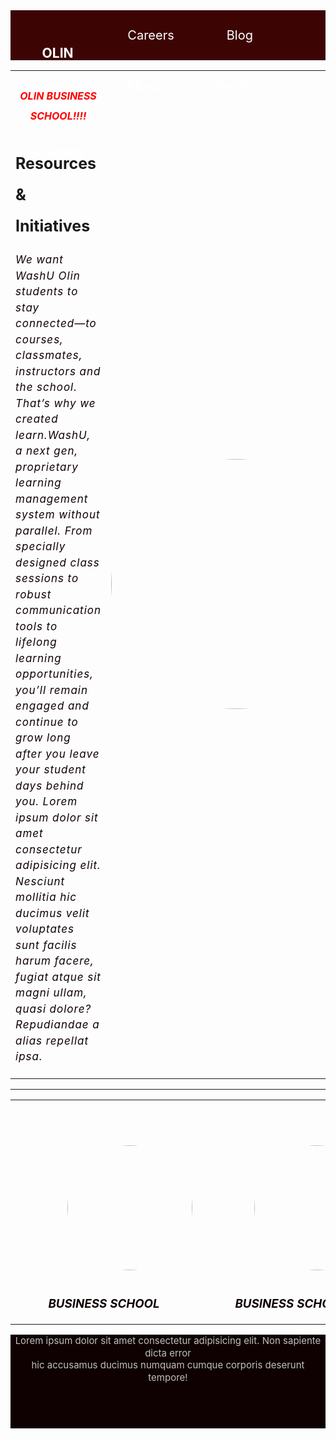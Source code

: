 <!DOCTYPE html>
<html lang="en">
<head>
    <title>OLIN BUSINESS SCHOOL</title>
    <link rel="stylesheet" href="https://cdnjs.cloudflare.com/ajax/libs/font-awesome/5.15.4/css/all.min.css" integrity="sha512-1ycn6IcaQQ40/MKBW2W4Rhis/DbILU74C1vSrLJxCq57o941Ym01SwNsOMqvEBFlcgUa6xLiPY/NS5R+E6ztJQ==" crossorigin="anonymous" referrerpolicy="no-referrer" />
    <style>
      *{
        margin: 0;
        padding: 0;
      }
       #header{
           background-color: rgb(61, 4, 4);
           height: 80px;
       }
       .brand{
        width:30%;
        height: 80px;
        float:left;
       }
       .brand h2{
        color: #fff;
        text-align: center;
        line-height:80px;
       }
       .navbar{
        width:70%;
        height: 80px;
        float:right;
        text-align: center;
        line-height: 80px;
       }
       .navbar a{
           color: #fff;
           font-size: 20px;
           font-weight: 300px;
           text-decoration: none;
           margin-right: 80px;
       } 
       h4{
           color:red;
           font-style: italic;
           text-align: center;
           line-height: 2;
       }
       h3{
           color: rgb(15, 1, 1);
           font-style: italic;
           text-align: center;
           line-height: 3;
       }
     #main tr td img{
         
         width:350px;
         height:400px;
         border-radius:50%;
         margin-top: 8%;
        }
        #main{
            text-align: center;
        }
        #main tr td p{
            line-height:1.5;
            font-size: 17px;
            font-style: italic;
            letter-spacing: 1px;
            color: rgb(15, 1, 1);

        }
        #main h2{
            line-height: 2;
            font-size: 25px;
        }
        .main2 td img{
            width: 200px;
            height:200px;
            border-radius:50%;
            margin-top: 70px;
            margin-left: 83px;
        }
        #footer{
            height:150px;
            line-height: 90%;
            background-color: rgb(15, 1, 1);
            top: 90%;
            position: relative;
        }
        #footer .para-footer p{
            color: silver;
            font-size: 15px;
            text-align:center;
            line-height: 1.3;
        }
        .footer-icon {
            font-size: 25px;
            text-align: center;
            line-height: ;
        }
        .footer-icon i{
            color: silver;
            margin-right: 20px;
            line-height:3;
        }
   </style>
</head>
<body>
    <div>
        <div id="header">
            <div class="brand">
               <h2>OLIN BUSINESS SCHOOL</h2>
            </div>
            <div class="navbar">
               <a href="#">Careers</a>
               <a href="#">Blog</a>
               <a href="#"> About</a>
               <a href="#"> Events</a>
            </div>
        </div>
        <div id="main">
            <table style="width:100%">
            <tr>
              <td style="width:60%;">
                <h4>OLIN BUSINESS SCHOOL!!!!</h4>
                <h2>Resources & Initiatives</h2>
                        <p style="width: 100%;">We want WashU Olin students to stay connected—to courses, classmates, instructors and the school. That’s why we created learn.WashU, a next gen, proprietary learning management system without parallel. From specially designed class sessions to robust communication tools to lifelong learning opportunities, you’ll remain engaged and continue to grow long after you leave your student days behind you.
                          Lorem ipsum dolor sit amet consectetur adipisicing elit. Nesciunt mollitia hic ducimus velit voluptates sunt facilis harum facere, fugiat atque sit magni ullam, quasi dolore? Repudiandae a alias repellat ipsa.
                        </p>
              </td>
              <td style="50%"><img src="https://images.pexels.com/photos/2422294/pexels-photo-2422294.jpeg?auto=compress&cs=tinysrgb&dpr=1&w=500" alt="image1"></td>
            </tr>
            </table>
        </div>
        <hr>
        <div class="main2">
            <table style="width:100%;">
                <tr>
                    <td><img src="https://images.pexels.com/photos/1438081/pexels-photo-1438081.jpeg?auto=compress&cs=tinysrgb&dpr=1&w=500" alt=""><h3>BUSINESS SCHOOL</h3></td>
                    <td><img src="https://images.pexels.com/photos/2422294/pexels-photo-2422294.jpeg?auto=compress&cs=tinysrgb&dpr=1&w=500" alt=""><h3>BUSINESS SCHOOL</h3></td>
                    <td><img src="https://images.pexels.com/photos/1850021/pexels-photo-1850021.jpeg?auto=compress&cs=tinysrgb&dpr=1&w=500" alt=""><h3>BUSINESS SCHOOL</h3></td>
                    <td><img src="https://images.pexels.com/photos/1699414/pexels-photo-1699414.jpeg?auto=compress&cs=tinysrgb&dpr=1&w=500" alt=""><h3>BUSINESS SCHOOL</h3></td>
                </tr>
            </table>
        </div>
        <div id="footer">
            <div class="footer-icon">
                <span><a href="#"><i class="fa fa-university" aria-hidden="true"></i></a></span>
                <span><a href="#"><i class="fab fa-facebook"></i></a></span>
                <span><a href="#"><i class="fab fa-instagram "></i></a></span>
                <span><a href="#"><i class="fab fa-twitter-square "></i></a></span>
            </div>
            <div class="para-footer">
              <p>Lorem ipsum dolor sit amet consectetur adipisicing elit. Non sapiente dicta error <br> hic accusamus ducimus numquam cumque corporis deserunt tempore!</p>
            </div>
        </div>
    </div>
</body>
</html>






